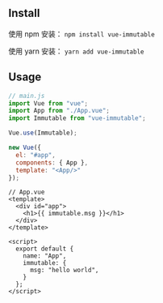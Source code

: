 ## Install

使用 npm 安装： `npm install vue-immutable`

使用 yarn 安装： `yarn add vue-immutable`

## Usage

```js
// main.js
import Vue from "vue";
import App from "./App.vue";
import Immutable from "vue-immutable";

Vue.use(Immutable);

new Vue({
  el: "#app",
  components: { App },
  template: "<App/>"
});
```

```vue
// App.vue
<template>
  <div id="app">
    <h1>{{ immutable.msg }}</h1>
  </div>
</template>

<script>
  export default {
    name: "App",
    immutable: {
      msg: "hello world",
    }
  };
</script>
```
